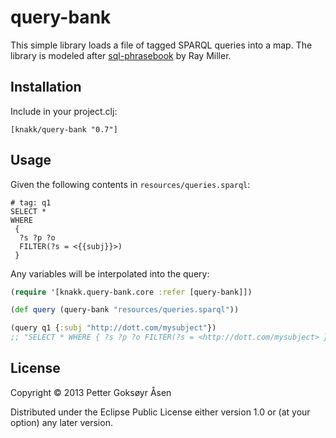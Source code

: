 # query-bank

This simple library loads a file of tagged SPARQL queries into a map.
The library is modeled after [sql-phrasebook](https://github.com/ray1729/sql-phrasebook) by Ray Miller.

## Installation
Include in your project.clj:

    [knakk/query-bank "0.7"]

## Usage

Given the following contents in `resources/queries.sparql`:

```sparql
# tag: q1
SELECT *
WHERE
 {
  ?s ?p ?o 
  FILTER(?s = <{{subj}}>)
 }
```

Any variables will be interpolated into the query:

```clojure
(require '[knakk.query-bank.core :refer [query-bank]])

(def query (query-bank "resources/queries.sparql"))

(query q1 {:subj "http://dott.com/mysubject"})
;; "SELECT * WHERE { ?s ?p ?o FILTER(?s = <http://dott.com/mysubject> }"
```

## License

Copyright © 2013 Petter Goksøyr Åsen

Distributed under the Eclipse Public License either version 1.0 or (at
your option) any later version.
